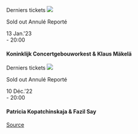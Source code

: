 [](https://www.bozar.be/fr/calendrier/koninklijk-concertgebouworkest-klaus-makela)

Derniers tickets ![](https://www.bozar.be/sites/default/files/styles/small_card_landscape/public/efficy/images/2817865_20230113_klaus_makela_concertgebouworkest_c_milagro_elstak.jpg?h=10d202d3&itok=yzsIAeRJ) 

Sold out Annulé Reporté

13 Jan.'23  
\- 20:00

#### Koninklijk Concertgebouworkest & Klaus Mäkelä

[](https://www.bozar.be/fr/calendrier/patricia-kopatchinskaja-fazil-say)

Derniers tickets ![](https://www.bozar.be/sites/default/files/styles/small_card_landscape/public/efficy/images/2817962_patricia_kopatchinskaj_c_alexandra_muravyeva_.jpg?h=83a09016&itok=kSzBi1OE) 

Sold out Annulé Reporté

10 Déc.'22  
\- 20:00

#### Patricia Kopatchinskaja & Fazil Say

[Source](https://www.bozar.be/fr/search?contentType=event&searchQuery=gabetta)